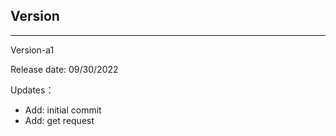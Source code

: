 ## Version
<hr>
Version-a1

Release date: 09/30/2022

Updates：
- Add: initial commit
- Add: get request
